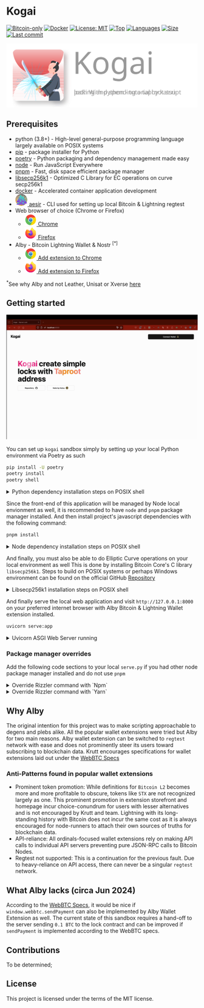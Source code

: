 # Kogai

[![Bitcoin-only](https://img.shields.io/badge/bitcoin-only-FF9900?logo=bitcoin)](https://twentyone.world)
[![Docker](https://img.shields.io/badge/docker-2496ED?&logo=docker&logoColor=white)](https://hub.docker.com)
[![License: MIT](https://img.shields.io/badge/License-MIT-yellow.svg)](https://github.com/krutt/kogai/blob/master/LICENSE)
[![Top](https://img.shields.io/github/languages/top/krutt/kogai)](https://github.com/krutt/kogai)
[![Languages](https://img.shields.io/github/languages/count/krutt/kogai)](https://github.com/krutt/kogai)
[![Size](https://img.shields.io/github/repo-size/krutt/kogai)](https://github.com/krutt/kogai)
[![Last commit](https://img.shields.io/github/last-commit/krutt/kogai/master)](https://github.com/krutt/kogai)

[![Kogai banner](static/kogai-banner.svg)](https://github.com/krutt/kogai/blob/master/static/kogai-banner.svg)

## Prerequisites

* python (3.8+) - High-level general-purpose programming language largely available on POSIX systems
* [pip](https://pypi.org/project/pip) - package installer for Python
* [poetry](https://python-poetry.org) - Python packaging and dependency management made easy
* [node](https://nodejs.org) - Run JavaScript Everywhere
* [pnpm](https://pnpm.io) - Fast, disk space efficient package manager
* [libsecp256k1](https://github.com/bitcoin-core/secp256k1) - Optimized C Library for EC operations on curve secp256k1
* [docker](https://docs.docker.com/get-docker) - Accelerated container application development
* [![Valknut](static/valknut.svg) aesir](https://github.com/krutt/aesir) - CLI used for setting up local Bitcoin &amp; Lightning regtest
* Web browser of choice (Chrome or Firefox)
  * [![Chrome Logo](static/chrome.svg) Chrome](https://www.google.com/chrome)
  * [![Firefox Logo](static/firefox.svg) Firefox](https://www.mozilla.org/en-US/firefox/new)
* Alby - Bitcoin Lightning Wallet & Nostr <sup>[*]</sup> 
  * [![Chrome Logo](static/chrome.svg) Add extension to Chrome](https://chromewebstore.google.com/detail/alby-bitcoin-wallet-for-l/iokeahhehimjnekafflcihljlcjccdbe)
  * [![Firefox Logo](static/firefox.svg) Add extension to Firefox](https://addons.mozilla.org/en-US/firefox/addon/alby/s)

<sup>*</sup>See why Alby and not Leather, Unisat or Xverse [here](#why-alby)

## Getting started

[![Kogai walkthru](static/kogai.gif)](https://github.com/krutt/kogai/blob/master/static/kogai.gif)

You can set up `kogai` sandbox simply by setting up your local Python environment via Poetry as such

```sh
pip install -U poetry
poetry install
poetry shell
```

<details>
<summary> Python dependency installation steps on POSIX shell </summary>

```sh
$ pip install -U poetry
> ...
> Downloading xxx-X.X.X-py3-none-any.whl (X.X kB)
> Downloading xxx-X.XX-py3-none-any.whl (XXX kB)
>    ━━━━━━━━━━━━━━━━━━━━━━━━━━━━━━━━━━━━━━━━ 117.6/117.6 kB 9.2 MB/s eta 0:00:00
> Installing collected packages: ...
> ...
$ poetry install
> Installing dependencies from lock file
> 
> ...
> Installing the current project: kogai (0.0.1)
$ poetry shell
> Spawning shell within ...
> emulate bash -c '. /path/to/shell'
```
</details>

Since the front-end of this application will be managed by Node local envionment as well, it is
recommended to have `node` and `pnpm` package manager installed. And then install project's
javascript dependencies with the following command:

```sh
pnpm install
```

<details>
<summary> Node dependency installation steps on POSIX shell </summary>

```sh
$ pnpm install
> ++++++++++++++++++++++++++++++++++++++++++++++++++++++++++++++++++++++++++++++++++++++++++++++++++
> Progress: resolved 224, reused 173, downloaded 14, added 187, done
> node_modules/.pnpm/vue-demi@0.14.8_vue@3.4.29/node_modules/vue-demi: Running postinstall script, done in 132ms
> node_modules/.pnpm/esbuild@0.21.5/node_modules/esbuild: Running postinstall script, done in 299ms
> 
> dependencies:
> + @vitejs/plugin-vue 5.0.5
> + autoprefixer 10.4.19
> + class-variance-authority 0.7.0
> + clsx 2.1.1
> + lucide-vue-next 0.394.0 (0.395.0 is available)
> + prettier 3.3.2
> + radix-vue 1.8.3
> + tailwind-merge 2.3.0
> + tailwindcss 3.4.4
> + tailwindcss-animate 1.0.7
> + vite 5.3.1
> + vite-svg-loader 5.1.0
> + vue 3.4.29
> 
> Done in 6.1s
```
</details>

And finally, you must also be able to do Elliptic Curve operations on your local environment as well
This is done by installing Bitcoin Core's C library `libsecp256k1`. Steps to build on POSIX systems
or perhaps Windows environment can be found on the official GitHub [Repository](https://github.com/bitcoin-core/secp256k1#building-on-posix-systems)

<details>
<summary> Libsecp256k1 installation steps on POSIX shell </summary>

```sh
$ git clone git@github.com:bitcoin-core/secp256k1.git && cd secp256k1
$ mkdir build && cd build
$ cmake ..
$ cmake --build .
$ ctest  # run the test suite
$ sudo cmake --build . --target install  # optional
```
</details>

And finally serve the local web application and visit `http://127.0.0.1:8000` on your preferred 
internet browser with Alby Bitcoin & Lightning Wallet extension installed.

```sh
uvicorn serve:app
```

<details>
<summary> Uvicorn ASGI Web Server running </summary>

```sh
$ kogai ❯ uvicorn serve:app                                                                                                                    on  master [!⇡] is 📦 v0.0.1 via  v18.17.0 via 🐍 > v3.12.0 (kogai-py3.12) 
> INFO:     Started server process [44832]
> INFO:     Waiting for application startup.
> INFO:     ⚡Serving Rizzler dev-server…
> INFO:     Application startup complete.
> INFO:     Uvicorn running on http://127.0.0.1:8000 (Press CTRL+C to quit)
> INFO:     
> INFO:     > kogai-frontend@0.0.1 dev /Users/mackasitt/workspaces/kogai
> INFO:     > vite
> INFO:     
> INFO:     
> INFO:     VITE v5.3.1  ready in 698 ms
> INFO:     
> INFO:     ➜  Local:   http://localhost:5173/
> INFO:     ➜  Network: use --host to expose
> INFO:     ➜  press h + enter to show help
```
</details>

### Package manager overrides

Add the following code sections to your local `serve.py` if you had other node package manager
installed and do not use `pnpm`

<details>
<summary>Override Rizzler command with `Npm`</summary>

  ```python
  from rizzler import Rizzler
  from typing import List, Tuple
  ...
  @Rizzler.load_config
  def rizzler_settings () -> List[Tuple[str, str]]:
    return [("command", "npm")]
  ```
</details>

<details>
<summary>Override Rizzler command with `Yarn`</summary>

  ```python
  from rizzler import Rizzler
  from typing import List, Tuple
  ...
  @Rizzler.load_config
  def rizzler_settings () -> List[Tuple[str, str]]:
    return [("command", "yarn")]
  ```
</details>

## Why Alby

The original intention for this project was to make scripting approachable to degens and plebs
alike. All the popular wallet extensions were tried but Alby for two main reasons. Alby wallet
extension can be switched to `regtest` network with ease and does not prominently steer its users
toward subscribing to blockchain data. Krutt encourages specifications for wallet extensions laid
out under the [WebBTC Specs](https://webbtc.dev)

### Anti-Patterns found in popular wallet extensions

* Prominent token promotion: While definitions for `Bitcoin L2` becomes more and more profitable to
  obscure, tokens like `STX` are not recognized largely as one. This prominent promotion in extension
  storefront and homepage incur choice-conundrum for users with lesser alternatives and is not
  encouraged by Krutt and team. Lightning with its long-standing history with Bitcoin does not incur
  the same cost as it is always encouraged for node-runners to attach their own sources of truths
  for blockchain data.
* API-reliance: All ordinals-focused wallet extensions rely on making API calls to individual API 
  servers preventing pure JSON-RPC calls to Bitcoin Nodes.
* Regtest not supported: This is a continuation for the previous fault. Due to heavy-reliance on API
  access, there can never be a singular `regtest` network.

## What Alby lacks (circa Jun 2024)

According to the [WebBTC Specs](https://webbtc.dev), it would be nice if `window.webbtc.sendPayment`
can also be implemented by Alby Wallet Extension as well. The current state of this sandbox requires
a hand-off to the server sending `0.1 BTC` to the lock contract and can be improved if `sendPayment`
is implemented according to the WebBTC specs.

## Contributions

To be determined;

## License

This project is licensed under the terms of the MIT license.